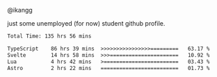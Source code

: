 @ikangg

just some unemployed (for now) student github profile.

<!--START_SECTION:waka-->

```txt
Total Time: 135 hrs 56 mins

TypeScript    86 hrs 39 mins  >>>>>>>>>>>>>>>>=========   63.17 %
Svelte        14 hrs 58 mins  >>>======================   10.92 %
Lua           4 hrs 42 mins   >========================   03.43 %
Astro         2 hrs 22 mins   =========================   01.73 %
```

<!--END_SECTION:waka-->
